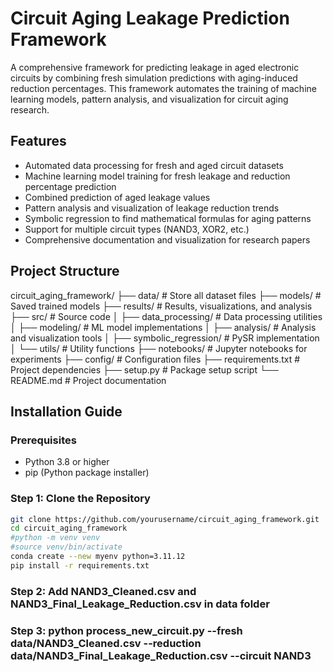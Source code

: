 # Circuit Aging Leakage Prediction Framework

A comprehensive framework for predicting leakage in aged electronic circuits by combining fresh simulation predictions with aging-induced reduction percentages. This framework automates the training of machine learning models, pattern analysis, and visualization for circuit aging research.

## Features

- Automated data processing for fresh and aged circuit datasets
- Machine learning model training for fresh leakage and reduction percentage prediction
- Combined prediction of aged leakage values
- Pattern analysis and visualization of leakage reduction trends
- Symbolic regression to find mathematical formulas for aging patterns
- Support for multiple circuit types (NAND3, XOR2, etc.)
- Comprehensive documentation and visualization for research papers

## Project Structure
circuit_aging_framework/ ├── data/ # Store all dataset files ├── models/ # Saved trained models ├── results/ # Results, visualizations, and analysis ├── src/ # Source code │ ├── data_processing/ # Data processing utilities │ ├── modeling/ # ML model implementations │ ├── analysis/ # Analysis and visualization tools │ ├── symbolic_regression/ # PySR implementation │ └── utils/ # Utility functions ├── notebooks/ # Jupyter notebooks for experiments ├── config/ # Configuration files ├── requirements.txt # Project dependencies ├── setup.py # Package setup script └── README.md # Project documentation

## Installation Guide

### Prerequisites

- Python 3.8 or higher
- pip (Python package installer)

### Step 1: Clone the Repository

```bash
git clone https://github.com/yourusername/circuit_aging_framework.git
cd circuit_aging_framework
#python -m venv venv
#source venv/bin/activate
conda create --new myenv python=3.11.12
pip install -r requirements.txt
```
### Step 2: Add NAND3_Cleaned.csv and NAND3_Final_Leakage_Reduction.csv in data folder
### Step 3: python process_new_circuit.py --fresh data/NAND3_Cleaned.csv --reduction data/NAND3_Final_Leakage_Reduction.csv --circuit NAND3
